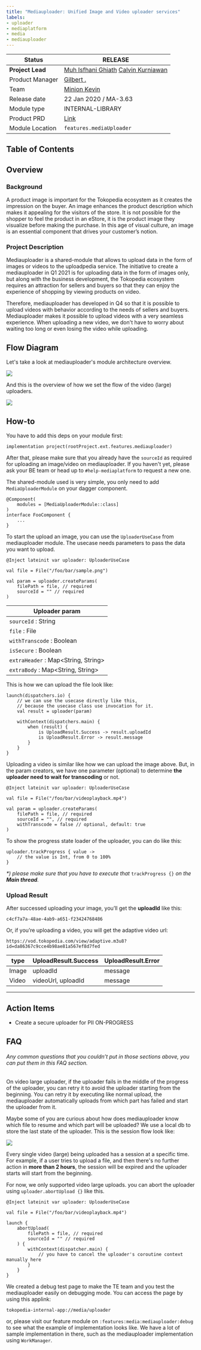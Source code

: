 ```yaml
---
title: "Mediauploader: Unified Image and Video uploader services"
labels:
- uploader
- mediaplatform
- media
- mediauploader
---
```


<!--left header table-->
| **Status** | <!--start status:GREEN-->RELEASE<!--end status--> |
| --- | --- |
| **Project Lead** | [Muh Isfhani Ghiath](https://tokopedia.atlassian.net/wiki/people/5c5b988f0551865e5bc7986c?ref=confluence) [Calvin Kurniawan](https://tokopedia.atlassian.net/wiki/people/5c6beecd9170244d98d7d0c4?ref=confluence)  |
| Product Manager | [Gilbert .](https://tokopedia.atlassian.net/wiki/people/612c2c400f8ff40068adbfae?ref=confluence)  |
| Team | [Minion Kevin](https://tokopedia.atlassian.net/people/team/153506bb-d29a-494d-8c56-5ebcc53c2dc7)  |
| Release date | 22 Jan 2020 / <!--start status:GREY-->MA-3.63<!--end status-->  |
| Module type | <!--start status:PURPLE-->INTERNAL-LIBRARY<!--end status-->  |
| Product PRD | [Link](/wiki/spaces/CO/pages/702507056/PRD+-+Uploadpedia) |
| Module Location | `features.mediaUploader` | `features/media/mediauploader` |

## Table of Contents

<!--toc-->

## Overview

### Background

A product image is important for the Tokopedia ecosystem as it creates the impression on the buyer. An image enhances the product description which makes it appealing for the visitors of the store. It is not possible for the shopper to feel the product in an eStore, it is the product image they visualize before making the purchase. In this age of visual culture, an image is an essential component that drives your customer’s notion.

### Project Description

Mediauploader is a shared-module that allows to upload data in the form of images or videos to the uploadpedia service. The initiative to create a mediauploader in Q1 2021 is for uploading data in the form of images only, but along with the business development, the Tokopedia ecosystem requires an attraction for sellers and buyers so that they can enjoy the experience of shopping by viewing products on video.

Therefore, mediauploader has developed in Q4 so that it is possible to upload videos with behavior according to the needs of sellers and buyers. Mediauploader makes it possible to upload videos with a very seamless experience. When uploading a new video, we don't have to worry about waiting too long or even losing the video while uploading.

## Flow Diagram

Let's take a look at mediauploader's module architecture overview.

![](https://docs-android.tokopedia.net/images/docs/mediauploader/Untitled%20Diagram.drawio%20%281%29.png)

And this is the overview of how we set the flow of the video (large) uploaders.

![](https://docs-android.tokopedia.net/images/docs/mediauploader/image-20211207-014024.png)

## How-to

You have to add this deps on your module first:



```
implementation project(rootProject.ext.features.mediauploader)
```

After that, please make sure that you already have the `sourceId` as required for uploading an image/video on mediauploader. If you haven't yet, please ask your BE team or head up to `#help-mediaplatform` to request a new one.

The shared-module used is very simple, you only need to add `MediaUploaderModule` on your dagger component.



```
@Component(
	modules = [MediaUploaderModule::class]
)
interface FooComponent {
	...
}
```

To start the upload an image, you can use the `UploaderUseCase` from mediauploader module. The usecase needs parameters to pass the data you want to upload.



```
@Inject lateinit var uploader: UploaderUseCase

val file = File("/foo/bar/sample.png")

val param = uploader.createParams(
	filePath = file, // required
	sourceId = "" // required
)
```



| Uploader param |
| --- |
| `sourceId` : String | sourceId for define policy request (if you don't have please request to media team) |
| `file` : File | file that will be uploaded |
| `withTranscode` : Boolean | flag to enable transcode feature |
| `isSecure` : Boolean | flag to decide this upload is secure / public (secure will get policy from diff GQL with public even with same `sourceId`) |
| `extraHeader` : Map<String, String> | Map of field & value for extra header field if needed, let empty if you didn’t need to provide extra header |
| `extraBody` : Map<String, String> | Map of field & value for extra body field if needed, let empty if you didn’t need to provide extra body |

This is how we can upload the file look like:



```
launch(dispatchers.io) {
	// we can use the usecase directly like this,
	// because the usecase class use invocation for it.
	val result = uploader(param)

	withContext(dispatchers.main) {
		when (result) {
			is UploadResult.Success -> result.uploadId
			is UploadResult.Error -> result.message
		}
	}
}
```

Uploading a video is similar like how we can upload the image above. But, in the param creators, we have one parameter (optional) to determine **the uploader need to wait for transcoding** or not.



```
@Inject lateinit var uploader: UploaderUseCase

val file = File("/foo/bar/videoplayback.mp4")

val param = uploader.createParams(
	filePath = file, // required
	sourceId = "", // required
	withTranscode = false // optional, default: true
)
```

To show the progress state loader of the uploader, you can do like this:



```
uploader.trackProgress { value ->
	// the value is Int, from 0 to 100%
}
```

*\*) please make sure that you have to execute that* `trackProgress {}` *on the **Main thread**.*

### Upload Result

After successed uploading your image, you’ll get the **uploadId** like this:

`c4cf7a7a-48ae-4ab9-a651-f23424768486`

Or, if you’re uploading a video, you will get the adaptive video url:

`https://vod.tokopedia.com/view/adaptive.m3u8?id=da86367c9cce4b98ae81a567ef8d7fed`



| **type** | **UploadResult.Success** | **UploadResult.Error** |
| --- | --- | --- |
| Image | uploadId | message |
| Video | videoUrl, uploadId | message |



---

## Action Items

- Create a secure uploader for PII <!--start status:BLUE-->ON-PROGRESS<!--end status-->

## FAQ

###### *Any common questions that you couldn’t put in those sections above, you can put them in this FAQ section.*

<!--start expand:Retry video upload?-->
On video large uploader, if the uploader fails in the middle of the progress of the uploader, you can retry it to avoid the uploader starting from the beginning. You can retry it by executing like normal upload, the mediauploader automatically uploads from which part has failed and start the uploader from it.

Maybe some of you are curious about how does mediauploader know which file to resume and which part will be uploaded? We use a local db to store the last state of the uploader. This is the session flow look like:

![](https://docs-android.tokopedia.net/images/docs/mediauploader/Untitled%20Diagram.drawio%20%282%29.png)
<!--end expand-->

<!--start expand:Session Expired-->
Every single video (large) being uploaded has a session at a specific time. For example, if a user tries to upload a file, and then there's no further action in **more than 2 hours**, the session will be expired and the uploader starts will start from the beginning.
<!--end expand-->

<!--start expand:Manual abort a media upload process-->
For now, we only supported video large uploads. you can abort the uploader using `uploader.abortUpload {}` like this.



```
@Inject lateinit var uploader: UploaderUseCase

val file = File("/foo/bar/videoplayback.mp4")

launch {
	abortUpload(
		filePath = file, // required
		sourceId = "" // required
	) {
		withContext(dispatcher.main) {
			// you have to cancel the uploader's coroutine context manually here
		}
	}
}
```
<!--end expand-->

<!--start expand:Debug page for testing-->
We created a debug test page to make the TE team and you test the mediauploader easily on debugging mode. You can access the page by using this applink:

`tokopedia-internal-app://media/uploader`

or, please visit our feature module on `:features:media:mediauploader:debug` to see what the example of implementation looks like. We have a lot of sample implementation in there, such as the mediauploader implementation using `WorkManager`.
<!--end expand-->

